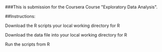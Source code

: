 ###This is submission for the Coursera Course "Exploratory Data Analysis".

##Instructions:

Download the R scripts your local working directory for R

Download the data file into your local working directory for R

Run the scripts from R
